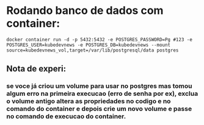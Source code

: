 # Rodando banco de dados com container:
    docker container run -d -p 5432:5432 -e POSTGRES_PASSWORD=Pg #123 -e POSTGRES_USER=kubedevnews -e POSTGRES_DB=kubedevnews --mount source=kubedevnews_vol,target=/var/lib/postgresql/data postgres

## Nota de experi:
### se voce já criou um volume para usar no postgres mas tomou algum erro na primeira execucao (erro de senha por ex), exclua o volume antigo altera as propriedades no codigo e no comando do container e depois crie um novo volume e passe no comando de execucao do container.
